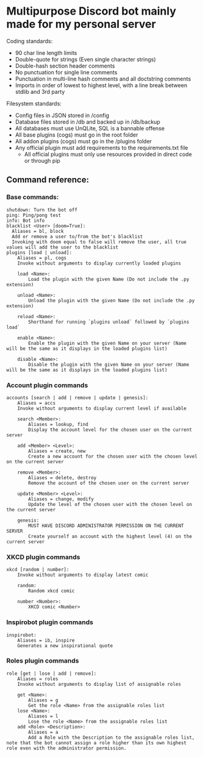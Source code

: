 # Multipurpose Discord bot mainly made for my personal server

Coding standards:
  - 90 char line length limits
  - Double-quote for strings (Even single character strings)
  - Double-hash section header comments
  - No punctuation for single line comments
  - Punctuation in multi-line hash comments and all doctstring comments
  - Imports in order of lowest to highest level, with a line break between stdlib and 3rd party

Filesystem standards:
  - Config files in JSON stored in /config
  - Database files stored in /db and backed up in /db/backup
  - All databases must use UnQLite, SQL is a bannable offense
  - All base plugins (cogs) must go in the root folder
  - All addon plugins (cogs) must go in the /plugins folder
  - Any official plugin must add requirements to the requirements.txt file
    - All official plugins must only use resources provided in direct code or through pip

## Command reference:
### Base commands:
```
shutdown: Turn the bot off
ping: Ping/pong test
info: Bot info
blacklist <User> [doom=True]:
  Aliases = bl, block
  Add or remove a user to/from the bot's blacklist
  Invoking with doom equal to false will remove the user, all true values will add the user to the blacklist
plugins [load | unload]:
    Aliases = pl, cogs
    Invoke without arguments to display currently loaded plugins

    load <Name>:
        Load the plugin with the given Name (Do not include the .py extension)

    unload <Name>:
        Unload the plugin with the given Name (Do not include the .py extension)

    reload <Name>:
        Shorthand for running `plugins unload` followed by `plugins load`

    enable <Name>:
        Enable the plugin with the given Name on your server (Name will be the same as it displays in the loaded plugins list)

    disable <Name>:
        Disable the plugin with the given Name on your server (Name will be the same as it displays in the loaded plugins list)
```
### Account plugin commands
```
accounts [search | add | remove | update | genesis]:
    Aliases = accs
    Invoke without arguments to display current level if available

    search <Member>:
        Aliases = lookup, find
        Display the account level for the chosen user on the current server

    add <Member> <Level>:
        Aliases = create, new
        Create a new account for the chosen user with the chosen level on the current server

    remove <Member>:
        Aliases = delete, destroy
        Remove the account of the chosen user on the current server

    update <Member> <Level>:
        Aliases = change, modify
        Update the level of the chosen user with the chosen level on the current server

    genesis:
        MUST HAVE DISCORD ADMINISTRATOR PERMISSION ON THE CURRENT SERVER
        Create yourself an account with the highest level (4) on the current server
```
### XKCD plugin commands
```
xkcd [random | number]:
    Invoke without arguments to display latest comic

    random:
        Random xkcd comic

    number <Number>:
        XKCD comic <Number>
```
### Inspirobot plugin commands
```
inspirobot:
    Aliases = ib, inspire
    Generates a new inspirational quote
```
### Roles plugin commands
```
role [get | lose | add | remove]:
    Aliases = roles
    Invoke without arguments to display list of assignable roles

    get <Name>:
        Aliases = g
        Get the role <Name> from the assignable roles list
    lose <Name>:
        Aliases = l
        Lose the role <Name> from the assignable roles list
    add <Role> <Description>:
        Aliases = a
        Add a Role with the Description to the assignable roles list, note that the bot cannot assign a role higher than its own highest role even with the administrator permission.
```